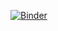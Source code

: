 [![Binder](https://mybinder.org/badge_logo.svg)](https://mybinder.org/v2/gh/praktiku/cloud.git/main)

